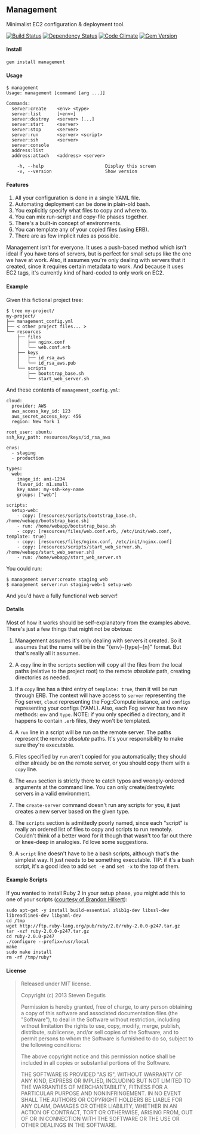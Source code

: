 ## Management

Minimalist EC2 configuration & deployment tool.

[![Build Status](https://travis-ci.org/sdegutis/management.svg?branch=master)](https://travis-ci.org/sdegutis/management)
[![Dependency Status](https://gemnasium.com/sdegutis/management.svg)](https://gemnasium.com/sdegutis/management)
[![Code Climate](https://codeclimate.com/github/sdegutis/management.png)](https://codeclimate.com/github/sdegutis/management)
[![Gem Version](https://badge.fury.io/rb/management.svg)](http://badge.fury.io/rb/management)

#### Install

    gem install management

#### Usage

    $ management
    Usage: management [command [arg ...]]

    Commands:
      server:create    <env> <type>
      server:list      [<env>]
      server:destroy   <server> [...]
      server:start     <server>
      server:stop      <server>
      server:run       <server> <script>
      server:ssh       <server>
      server:console
      address:list
      address:attach   <address> <server>

        -h, --help                       Display this screen
        -v, --version                    Show version

#### Features

1. All your configuration is done in a single YAML file.
2. Automating deployment can be done in plain-old bash.
3. You explicitly specify what files to copy and where to.
4. You can mix run-script and copy-file phases together.
5. There's a built-in concept of environments.
6. You can template any of your copied files (using ERB).
7. There are as few implicit rules as possible.

Management isn't for everyone. It uses a push-based method which isn't
ideal if you have tons of servers, but is perfect for small setups
like the one we have at work. Also, it assumes you're only dealing
with servers that it created, since it requires certain metadata to
work. And because it uses EC2 tags, it's currently kind of hard-coded
to only work on EC2.

#### Example

Given this fictional project tree:

    $ tree my-project/
    my-project/
    ├── management_config.yml
    ├── < other project files... >
    └── resources
        ├── files
        │   ├── nginx.conf
        │   └── web.conf.erb
        ├── keys
        │   ├── id_rsa_aws
        │   └── id_rsa_aws.pub
        └── scripts
            ├── bootstrap_base.sh
            └── start_web_server.sh

And these contents of `management_config.yml`:

    cloud:
      provider: AWS
      aws_access_key_id: 123
      aws_secret_access_key: 456
      region: New York 1

    root_user: ubuntu
    ssh_key_path: resources/keys/id_rsa_aws

    envs:
      - staging
      - production

    types:
      web:
        image_id: ami-1234
        flavor_id: m1.small
        key_name: my-ssh-key-name
        groups: ["web"]

    scripts:
      setup-web:
        - copy: [resources/scripts/bootstrap_base.sh, /home/webapp/bootstrap_base.sh]
        - run: /home/webapp/bootstrap_base.sh
        - copy: [resources/files/web.conf.erb, /etc/init/web.conf, template: true]
        - copy: [resources/files/nginx.conf, /etc/init/nginx.conf]
        - copy: [resources/scripts/start_web_server.sh, /home/webapp/start_web_server.sh]
        - run: /home/webapp/start_web_server.sh

You could run:

    $ management server:create staging web
    $ management server:run staging-web-1 setup-web

And you'd have a fully functional web server!

#### Details

Most of how it works should be self-explanatory from the examples
above. There's just a few things that might not be obvious:

1. Management assumes it's only dealing with servers it created. So it
   assumes that the name will be in the "{env}-{type}-{n}"
   format. But that's really all it assumes.

2. A `copy` line in the `scripts` section will copy all the files from
   the local paths (relative to the project root) to the remote
   *absolute* path, creating directories as needed.

3. If a `copy` line has a third entry of `template: true`, then it
   will be run through ERB. The context will have access to `server`
   representing the Fog server, `cloud` representing the Fog::Compute
   instance, and `configs` representing your configs (YAML). Also,
   each Fog server has two new methods: `env` and `type`. NOTE: if you
   only specified a directory, and it happens to contain `.erb` files,
   they won't be templated.

4. A `run` line in a script will be run on the remote server. The
   paths represent the remote *absolute* paths. It's your
   responsibility to make sure they're executable.

5. Files specified by `run` aren't copied for you automatically; they
   should either already be on the remote server, or you should copy
   them with a `copy` line.

6. The `envs` section is strictly there to catch typos and
   wrongly-ordered arguments at the command line. You can only
   create/destroy/etc servers in a valid environment.

7. The `create-server` command doesn't run any scripts for you, it
   just creates a new server based on the given type.

8. The `scripts` section is admittedly poorly named, since each
   "script" is really an ordered list of files to copy and scripts to
   run remotely. Couldn't think of a better word for it though that
   wasn't too far out there or knee-deep in analogies. I'd love some
   suggestions.

9. A `script` line doesn't have to be a bash scripts, although that's
   the simplest way. It just needs to be something executable. TIP: if
   it's a bash script, it's a good idea to add `set -e` and `set -x`
   to the top of them.

#### Example Scripts

If you wanted to install Ruby 2 in your setup phase, you might add
this to one of your scripts
([courtesy of Brandon Hilkert](https://github.com/brandonhilkert/fucking_shell_scripts)):

    sudo apt-get -y install build-essential zlib1g-dev libssl-dev libreadline6-dev libyaml-dev
    cd /tmp
    wget http://ftp.ruby-lang.org/pub/ruby/2.0/ruby-2.0.0-p247.tar.gz
    tar -xzf ruby-2.0.0-p247.tar.gz
    cd ruby-2.0.0-p247
    ./configure --prefix=/usr/local
    make
    sudo make install
    rm -rf /tmp/ruby*

#### License

> Released under MIT license.
>
> Copyright (c) 2013 Steven Degutis
>
> Permission is hereby granted, free of charge, to any person obtaining a copy
> of this software and associated documentation files (the "Software"), to deal
> in the Software without restriction, including without limitation the rights
> to use, copy, modify, merge, publish, distribute, sublicense, and/or sell
> copies of the Software, and to permit persons to whom the Software is
> furnished to do so, subject to the following conditions:
>
> The above copyright notice and this permission notice shall be included in
> all copies or substantial portions of the Software.
>
> THE SOFTWARE IS PROVIDED "AS IS", WITHOUT WARRANTY OF ANY KIND, EXPRESS OR
> IMPLIED, INCLUDING BUT NOT LIMITED TO THE WARRANTIES OF MERCHANTABILITY,
> FITNESS FOR A PARTICULAR PURPOSE AND NONINFRINGEMENT. IN NO EVENT SHALL THE
> AUTHORS OR COPYRIGHT HOLDERS BE LIABLE FOR ANY CLAIM, DAMAGES OR OTHER
> LIABILITY, WHETHER IN AN ACTION OF CONTRACT, TORT OR OTHERWISE, ARISING FROM,
> OUT OF OR IN CONNECTION WITH THE SOFTWARE OR THE USE OR OTHER DEALINGS IN
> THE SOFTWARE.
